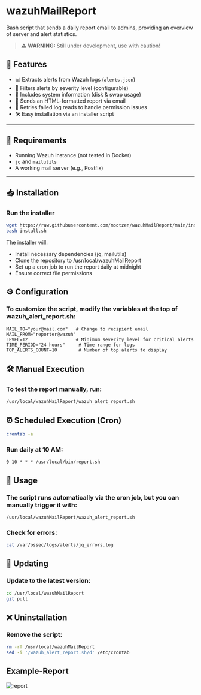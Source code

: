# wazuhMailReport
Bash script that sends a daily report email to admins, providing an overview of server and alert statistics.

> **⚠️ WARNING:** Still under development, use with caution!

## 🚀 Features
- 📊 Extracts alerts from Wazuh logs (`alerts.json`)
- 🚨 Filters alerts by severity level (configurable)
- 💾 Includes system information (disk & swap usage)
- 📩 Sends an HTML-formatted report via email
- 🔄 Retries failed log reads to handle permission issues
- 🛠️ Easy installation via an installer script

---

## 📌 Requirements
- Running Wazuh instance (not tested in Docker)
- `jq` and `mailutils`
- A working mail server (e.g., Postfix)

---

## 📥 Installation
### **Run the installer**
```bash
wget https://raw.githubusercontent.com/mootzen/wazuhMailReport/main/install.sh
bash install.sh
```
The installer will:

- Install necessary dependencies (jq, mailutils)
- Clone the repository to /usr/local/wazuhMailReport
- Set up a cron job to run the report daily at midnight
- Ensure correct file permissions

## ⚙️ Configuration

### To customize the script, modify the variables at the top of wazuh_alert_report.sh:
```
MAIL_TO="your@mail.com"   # Change to recipient email
MAIL_FROM="reporter@wazuh"
LEVEL=12                  # Minimum severity level for critical alerts
TIME_PERIOD="24 hours"     # Time range for logs
TOP_ALERTS_COUNT=10        # Number of top alerts to display
```

## 🛠️ Manual Execution

### To test the report manually, run:

```bash
/usr/local/wazuhMailReport/wazuh_alert_report.sh
```

## ⏰ Scheduled Execution (Cron)
```bash
crontab -e
```
### Run daily at 10 AM:
```
0 10 * * * /usr/local/bin/report.sh
```

## 📌 Usage

### The script runs automatically via the cron job, but you can manually trigger it with:

```bash
/usr/local/wazuhMailReport/wazuh_alert_report.sh
```
### Check for errors:

```bash
cat /var/ossec/logs/alerts/jq_errors.log
```

## 🔄 Updating

### Update to the latest version:

```bash
cd /usr/local/wazuhMailReport
git pull
```

## ❌ Uninstallation

### Remove the script:
``` bash
rm -rf /usr/local/wazuhMailReport
sed -i '/wazuh_alert_report.sh/d' /etc/crontab
```

## Example-Report
![report](https://github.com/user-attachments/assets/0bf8bb90-70d8-4445-b189-508042c3323d)
